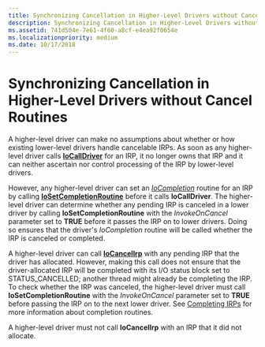 ```yaml
---
title: Synchronizing Cancellation in Higher-Level Drivers without Cancel Routines
description: Synchronizing Cancellation in Higher-Level Drivers without Cancel Routines
ms.assetid: 741d504e-7e61-4f60-a8cf-e4ea92f0654e
ms.localizationpriority: medium
ms.date: 10/17/2018
---
```


# Synchronizing Cancellation in Higher-Level Drivers without Cancel Routines





A higher-level driver can make no assumptions about whether or how existing lower-level drivers handle cancelable IRPs. As soon as any higher-level driver calls [**IoCallDriver**](https://docs.microsoft.com/windows-hardware/drivers/ddi/wdm/nf-wdm-iocalldriver) for an IRP, it no longer owns that IRP and it can neither ascertain nor control processing of the IRP by lower-level drivers.

However, any higher-level driver can set an [*IoCompletion*](https://docs.microsoft.com/windows-hardware/drivers/ddi/wdm/nc-wdm-io_completion_routine) routine for an IRP by calling [**IoSetCompletionRoutine**](https://docs.microsoft.com/windows-hardware/drivers/ddi/wdm/nf-wdm-iosetcompletionroutine) before it calls **IoCallDriver**. The higher-level driver can determine whether any pending IRP is canceled in a lower driver by calling **IoSetCompletionRoutine** with the *InvokeOnCancel* parameter set to **TRUE** before it passes the IRP on to lower drivers. Doing so ensures that the driver's *IoCompletion* routine will be called whether the IRP is canceled or completed.

A higher-level driver can call [**IoCancelIrp**](https://docs.microsoft.com/windows-hardware/drivers/ddi/wdm/nf-wdm-iocancelirp) with any pending IRP that the driver has allocated. However, making this call does not ensure that the driver-allocated IRP will be completed with its I/O status block set to STATUS\_CANCELLED; another thread might already be completing the IRP. To check whether the IRP was canceled, the higher-level driver must call **IoSetCompletionRoutine** with the *InvokeOnCancel* parameter set to **TRUE** before passing the IRP on to the next lower driver. See [Completing IRPs](completing-irps.md) for more information about completion routines.

A higher-level driver must not call **IoCancelIrp** with an IRP that it did not allocate.

 

 




